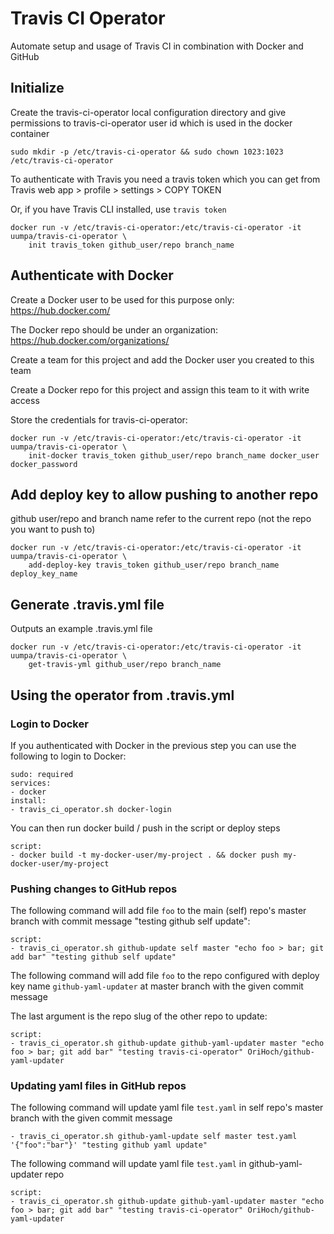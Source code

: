 # Travis CI Operator

Automate setup and usage of Travis CI in combination with Docker and GitHub

## Initialize

Create the travis-ci-operator local configuration directory and give permissions to travis-ci-operator user id which is used in the docker container

```
sudo mkdir -p /etc/travis-ci-operator && sudo chown 1023:1023 /etc/travis-ci-operator
```

To authenticate with Travis you need a travis token which you can get from Travis web app > profile > settings > COPY TOKEN

Or, if you have Travis CLI installed, use `travis token`

```
docker run -v /etc/travis-ci-operator:/etc/travis-ci-operator -it uumpa/travis-ci-operator \
    init travis_token github_user/repo branch_name
```

## Authenticate with Docker

Create a Docker user to be used for this purpose only: https://hub.docker.com/

The Docker repo should be under an organization: https://hub.docker.com/organizations/

Create a team for this project and add the Docker user you created to this team

Create a Docker repo for this project and assign this team to it with write access

Store the credentials for travis-ci-operator:

```
docker run -v /etc/travis-ci-operator:/etc/travis-ci-operator -it uumpa/travis-ci-operator \
    init-docker travis_token github_user/repo branch_name docker_user docker_password
```

## Add deploy key to allow pushing to another repo

github user/repo and branch name refer to the current repo (not the repo you want to push to)

```
docker run -v /etc/travis-ci-operator:/etc/travis-ci-operator -it uumpa/travis-ci-operator \
    add-deploy-key travis_token github_user/repo branch_name deploy_key_name
```

## Generate .travis.yml file

Outputs an example .travis.yml file

```
docker run -v /etc/travis-ci-operator:/etc/travis-ci-operator -it uumpa/travis-ci-operator \
    get-travis-yml github_user/repo branch_name
```

## Using the operator from .travis.yml

### Login to Docker

If you authenticated with Docker in the previous step you can use the following to login to Docker:

```
sudo: required
services:
- docker
install:
- travis_ci_operator.sh docker-login
```

You can then run docker build / push in the script or deploy steps

```
script:
- docker build -t my-docker-user/my-project . && docker push my-docker-user/my-project
```

### Pushing changes to GitHub repos

The following command will add file `foo` to the main (self) repo's master branch with commit message "testing github self update":

```
script:
- travis_ci_operator.sh github-update self master "echo foo > bar; git add bar" "testing github self update"
```

The following command will add file `foo` to the repo configured with deploy key name `github-yaml-updater` at master branch with the given commit message

The last argument is the repo slug of the other repo to update:

```
script:
- travis_ci_operator.sh github-update github-yaml-updater master "echo foo > bar; git add bar" "testing travis-ci-operator" OriHoch/github-yaml-updater
```

### Updating yaml files in GitHub repos

The following command will update yaml file `test.yaml` in self repo's master branch with the given commit message

```
- travis_ci_operator.sh github-yaml-update self master test.yaml '{"foo":"bar"}' "testing github yaml update"
```

The following command will update yaml file `test.yaml` in github-yaml-updater repo

```
script:
- travis_ci_operator.sh github-update github-yaml-updater master "echo foo > bar; git add bar" "testing travis-ci-operator" OriHoch/github-yaml-updater
```
